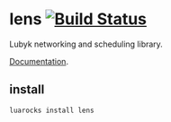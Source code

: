 lens [![Build Status](https://travis-ci.org/lubyk/lens.png)](https://travis-ci.org/lubyk/lens)
===

Lubyk networking and scheduling library.

[Documentation](http://doc.lubyk.org/lens.html).

install
-------

    luarocks install lens

